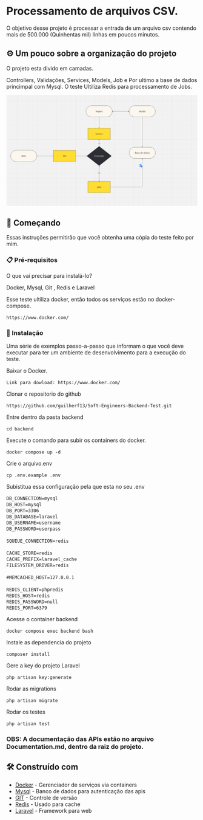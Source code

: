 # Processamento de arquivos CSV. 

O objetivo desse projeto é processar a entrada de um arquivo csv contendo mais de 500.000 (Quinhentas mil) linhas em poucos minutos. 

## ⚙️ Um pouco sobre a organização do projeto

O projeto esta divido em camadas. 

Controllers, Validações, Services, Models, Job e Por ultimo a base de dados princimpal com Mysql. O teste
Ultiliza Redis para processamento de Jobs.

![img_1.png](img_1.png)

## 🚀 Começando

Essas instruções permitirão que você obtenha uma cópia do teste feito por mim.

### 📋 Pré-requisitos

O que vai precisar para instalá-lo?

Docker, Mysql, Git , Redis e Laravel

Esse teste ultiliza docker, então todos os serviços estão no docker-compose.

```
https://www.docker.com/
```

### 🔧 Instalação

Uma série de exemplos passo-a-passo que informam o que você deve executar para ter um ambiente de desenvolvimento para a execução do teste.

Baixar o Docker.

```
Link para dowload: https://www.docker.com/
```
Clonar o repositorio do github

```
https://github.com/guilherf13/Soft-Engineers-Backend-Test.git
```
Entre dentro da pasta backend

```
cd backend
```
Execute o comando para subir os containers do docker.

```
docker compose up -d
```
Crie o arquivo.env

```
cp .env.example .env
```
Subistitua essa configuração pela que esta no seu .env

```
DB_CONNECTION=mysql
DB_HOST=mysql
DB_PORT=3306
DB_DATABASE=laravel
DB_USERNAME=username
DB_PASSWORD=userpass

SQUEUE_CONNECTION=redis

CACHE_STORE=redis
CACHE_PREFIX=laravel_cache
FILESYSTEM_DRIVER=redis

#MEMCACHED_HOST=127.0.0.1

REDIS_CLIENT=phpredis
REDIS_HOST=redis
REDIS_PASSWORD=null
REDIS_PORT=6379
```

Acesse o container backend

```
docker compose exec backend bash
```

Instale as dependencia do projeto
```
composer install
```

Gere a key do projeto Laravel
```
php artisan key:generate
```

Rodar as migrations

```
php artisan migrate
```
Rodar os testes
```
php artisan test
```

### OBS: A documentação das APIs estão no arquivo Documentation.md, dentro da raiz do projeto.

## 🛠️ Construído com

* [Docker](https://www.docker.com/) - Gerenciador de serviços via containers
* [Mysql](https://www.mysql.com/) - Banco de dados para autenticação das apis
* [GIT](https://git-scm.com/downloads) - Controle de versão
* [Redis](https://rometools.github.io/rome/) - Usado para cache
* [Laravel](https://rometools.github.io/rome/) - Framework para web
